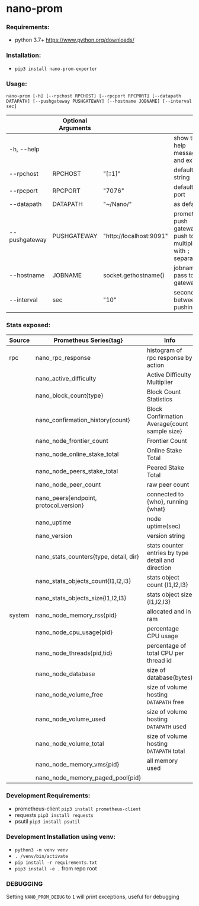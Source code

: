 # nano-prom

### Requirements:
* python 3.7+ https://www.python.org/downloads/

### Installation:
* `pip3 install nano-prom-exporter`  

### Usage: 
`nano-prom [-h] [--rpchost RPCHOST] [--rpcport RPCPORT] [--datapath DATAPATH] [--pushgateway PUSHGATEWAY] [--hostname JOBNAME] [--interval sec]`

||Optional Arguments| | |
|---|---|---|---|
|-h, --help| | |show this help message and exit|
|--rpchost|RPCHOST|"[::1]"|default host string|
|--rpcport|RPCPORT|"7076"|default rpc port|
|--datapath|DATAPATH|"~/Nano/"|as default|
|--pushgateway|PUSHGATEWAY|"http://localhost:9091"| prometheus push gateway, push to multiple with `;` separaton|
|--hostname|JOBNAME|socket.gethostname()| jobname to pass to gateway
|--interval|sec|"10"|seconds between pushing|


### Stats exposed:

|Source|Prometheus Series{tag}|Info|
|---|---|---|
|rpc|nano_rpc_response|histogram of rpc response by action|
| |nano_active_difficulty|Active Difficulty Multiplier|
| |nano_block_count{type}|Block Count Statistics|
| |nano_confirmation_history{count}|Block Confirmation Average{count sample size}|
| |nano_node_frontier_count|Frontier Count|
| |nano_node_online_stake_total|Online Stake Total|
| |nano_node_peers_stake_total|Peered Stake Total|
| |nano_node_peer_count|raw peer count|
| |nano_peers{endpoint, protocol_version}|connected to {who}, running {what}|
| |nano_uptime|node uptime(sec)|
| |nano_version|version string|
| |nano_stats_counters{type, detail, dir} |stats counter entries by type detail and direction |
| |nano_stats_objects_count{l1,l2,l3} |stats object count {l1,l2,l3}|
| |nano_stats_objects_size{l1,l2,l3} |stats object size {l1,l2,l3}|
|system|nano_node_memory_rss{pid}|allocated and in ram|
| |nano_node_cpu_usage{pid}|percentage CPU usage|
| |nano_node_threads{pid,tid}|percentage of total CPU per thread id |
| |nano_node_database|size of database(bytes)|
| |nano_node_volume_free|size of volume hosting `DATAPATH` free|
| |nano_node_volume_used|size of volume hosting `DATAPATH` used|
| |nano_node_volume_total|size of volume hosting `DATAPATH` total|
| |nano_node_memory_vms{pid}|all memory used|
| |nano_node_memory_paged_pool{pid}| |

### Development Requirements:
* prometheus-client `pip3 install prometheus-client`
* requests `pip3 install requests`
* psutil `pip3 install psutil`

### Development Installation using venv:
* `python3 -m venv venv`
* `. /venv/bin/activate`
* `pip install -r requirements.txt`
* `pip3 install -e .` from repo root

### DEBUGGING

Setting `NANO_PROM_DEBUG` to `1` will print exceptions, useful for debugging